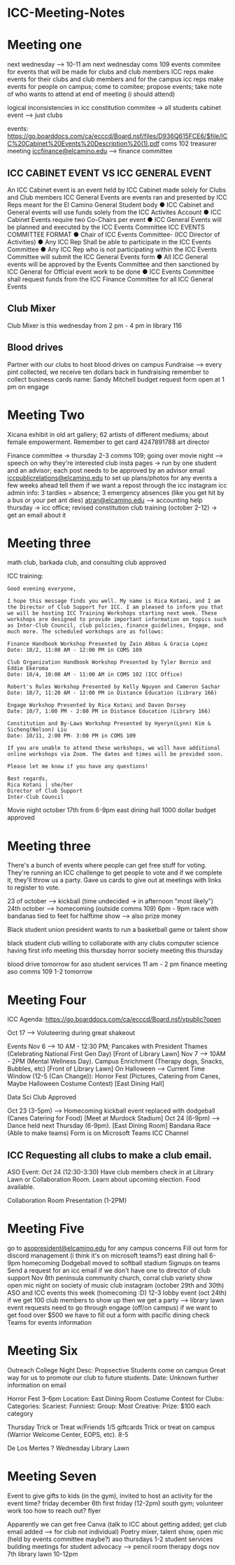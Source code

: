 # ICC-Meeting-Notes
# Meeting one
next wednesday --> 10-11 am next wednesday coms 109 
events commitee for events that will be made for clubs and club members
ICC reps make events for their clubs and club members and for the campus
icc reps make events for people on campus; come to comitee; propose events; take note of who wants to attend at end of meeting (i should attend)

logical inconsistencies in icc constitution
commitee -> all students
cabinet event --> just clubs

events: https://go.boarddocs.com/ca/ecccd/Board.nsf/files/D936Q615FCE6/$file/ICC%20Cabinet%20Events%20Description%20(1).pdf 
coms 102 treasurer meeting iccfinance@elcamino.edu --> finance committee
## ICC CABINET EVENT VS ICC GENERAL EVENT
An ICC Cabinet event is an event held by ICC Cabinet made solely for Clubs and Club
members
ICC General Events are events ran and presented by ICC Reps meant for the El Camino
General Student body
● ICC Cabinet and General events will use funds solely from the ICC Activites Account
● ICC Cabinet Events require two Co-Chairs per event
● ICC General Events will be planned and executed by the ICC Events Committee
ICC EVENTS COMMITTEE FORMAT
● Chair of ICC Events Committee- (ICC Director of Activities)
● Any ICC Rep Shall be able to participate in the ICC Events Committee
● Any ICC Rep who is not participating within the ICC Events Committee will submit the
ICC General Events form
● All ICC General events will be approved by the Events Committee and then sanctioned
by ICC General for Official event work to be done
● ICC Events Committee shall request funds from the ICC Finance Committee for all ICC
General Events

## Club Mixer
Club Mixer is this wednesday from 2 pm - 4 pm in library 116

## Blood drives
Partner with our clubs to host blood drives on campus
Fundraise --> every pint collected, we receive ten dollars back in fundraising
remember to collect business cards
name: Sandy Mitchell
budget request form open at 1 pm on engage

# Meeting Two 
Xicana exhibit in old art gallery; 62 artists of different mediums; about female empowerment. Remember to get card 4247891788 art director


Finance committee -> thursday 2-3 comms 109; going over movie night --> speech on why they're interested
club insta pages -> run by one student and an advisor; each post needs to be approved by an advisor
email iccpublicrelations@elcamino.edu to set up plans/photos for any events a few weeks ahead
tell them if we want a repost through the icc instagram
icc admin info: 3 tardies = absence; 3 emergency absences (like you get hit by a bus or your pet ant dies) atran@elcamino.edu --> accounting help
thursday -> icc office; revised constitution 
club training (october 2-12) -> get an email about it


# Meeting three

math club, barkada club, and consulting club approved

ICC training:
```
Good evening everyone, 

I hope this message finds you well. My name is Rica Kotani, and I am the Director of Club Support for ICC. I am pleased to inform you that we will be hosting ICC Training Workshops starting next week. These workshops are designed to provide important information on topics such as Inter-Club Council, club policies, finance guidelines, Engage, and much more. The scheduled workshops are as follows:

Finance Handbook Workshop Presented by Zain Abbas & Gracia Lopez
Date: 10/2, 11:00 AM - 12:00 PM in COMS 109

Club Organization Handbook Workshop Presented by Tyler Bornio and Eddie Ekeroma
Date: 10/4, 10:00 AM - 11:00 AM in COMS 102 (ICC Office)

Robert's Rules Workshop Presented by Kelly Nguyen and Cameron Sachar
Date: 10/7, 11:20 AM - 12:00 PM in Distance Education (Library 166)

Engage Workshop Presented by Rica Kotani and Davon Dorsey
Date: 10/7, 1:00 PM - 2:00 PM in Distance Education (Library 166)

Constitution and By-Laws Workshop Presented by Hyeryn(Lynn) Kim & Sicheng(Nelson) Liu
Date: 10/11, 2:00 PM- 3:00 PM in COMS 109 

If you are unable to attend these workshops, we will have additional online workshops via Zoom. The dates and times will be provided soon. 

Please let me know if you have any questions!

Best regards,
Rica Kotani | she/her
Director of Club Support
Inter-Club Council
```



Movie night october 17th from 6-9pm east dining hall 1000 dollar budget approved


# Meeting three

There's a bunch of events where people can get free stuff for voting. They're running an ICC challenge to get people to vote and if we complete it, they'll throw us a party. Gave us cards to give out at meetings with links to register to vote.

23 of october --> kickball (time undecided -> in afternoon "most likely")
24th october --> homecoming (outside comms 109) 6pm - 9pm
race with bandanas tied to feet for halftime show --> also prize money

Black student union president wants to run a basketball game or talent show

black student club willing to collaborate with any clubs
computer science having first info meeting this thursday
horror society meeting this thursday

blood drive tomorrow for aso student services 11 am - 2 pm
finance meeting aso comms 109 1-2 tomorrow

# Meeting Four

ICC Agenda: https://go.boarddocs.com/ca/ecccd/Board.nsf/vpublic?open

Oct 17 --> Voluteering during great shakeout

Events
Nov 6 --> 10 AM - 12:30 PM; Pancakes with President Thames (Celebrating National First Gen Day) [Front of Library Lawn]
Nov 7 --> 10AM - 2PM (Mental Wellness Day). Campus Enrichment (Therapy dogs, Snacks, Bubbles, etc) [Front of Library Lawn]
On Halloween --> Current Time Window (12-5 (Can Change)): Horror Fest (Pictures, Catering from Canes, Maybe Halloween Costume Contest) [East Dining Hall]

Data Sci Club Approved

Oct 23 (3-5pm) --> Homecoming kickball event replaced with dodgeball (Canes Catering for Food) [Meet at Murdock Stadium]
Oct 24 (6-9pm) --> Dance held next Thursday (6-9pm). [East Dining Room]
Bandana Race (Able to make teams) Form is on Microsoft Teams ICC Channel

## ICC Requesting all clubs to make a club email.

ASO Event:
Oct 24 (12:30-3:30)
Have club members check in at Library Lawn or Collaboration Room.
Learn about upcoming election. Food available.

Collaboration Room Presentation
(1-2PM)


# Meeting Five

go to asopresident@elcamino.edu for any campus concerns
Fill out form for discord management (i think it's on microsoft teams?)
east dining hall 6-9pm homecoming
Dodgeball moved to softball stadium
Signups on teams
Send a request for an icc email if we don't have one to director of club support
Nov 8th peninsula community church, corral club variety show
open mic night on society of music club instagram (october 29th and 30th)
ASO and ICC events this week (homecoming :D)
12-3 lobby event (oct 24th) if we get 100 club members to show up then we get a party --> library lawn
event requests need to go through engage (off/on campus)
if we want to get food over $500 we have to fill out a form with pacific dining
check Teams for events information

# Meeting Six

Outreach College Night
Desc: Propsective Students come on campus
Great way for us to promote our club to future students.
Date: Unknown further information on email

Horror Fest 3-6pm
Location: East Dining Room
Costume Contest for Clubs:
Categories:
Scariest:
Funniest:
Group:
Most Creative:
Prize: $100 each category

Thursday
Trick or Treat w/Friends
1/5 giftcards
Trick or treat on campus (Warrior Welcome Center, EOPS, etc). 8-5

De Los Mertes ? Wednesday Library Lawn


# Meeting Seven

Event to give gifts to kids (in the gym), invited to host an activity for the event
time? friday december 6th first friday (12-2pm) south gym; volunteer work too
how to reach out? flyer

Apparently we can get free Canva (talk to ICC about getting added; get club email added --> for club not individual)
Poetry mixer, talent show, open mic (held by events committee maybe?)
aso thursdays 1-2 student services building meetings for student advocacy --> pencil room
therapy dogs nov 7th library lawn 10-12pm









